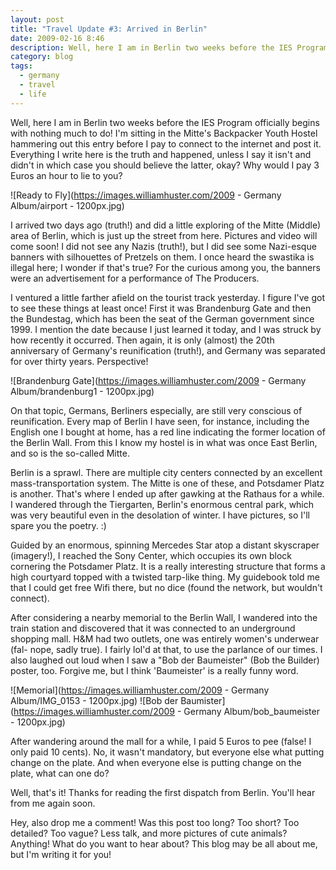```yaml
---
layout: post
title: "Travel Update #3: Arrived in Berlin"
date: 2009-02-16 8:46
description: Well, here I am in Berlin two weeks before the IES Program officially begins with nothing much to do!
category: blog
tags:
  - germany
  - travel
  - life
---
```


Well, here I am in Berlin two weeks before the IES Program officially begins with nothing much to do! I'm sitting in the Mitte's Backpacker Youth Hostel hammering out this entry before I pay to connect to the internet and post it. Everything I write here is the truth and happened, unless I say it isn't and didn't in which case you should believe the latter, okay? Why would I pay 3 Euros an hour to lie to you?

![Ready to Fly](https://images.williamhuster.com/2009 - Germany Album/airport - 1200px.jpg)

I arrived two days ago (truth!) and did a little exploring of the Mitte (Middle) area of Berlin, which is just up the street from here. Pictures and video will come soon! I did not see any Nazis (truth!), but I did see some Nazi-esque banners with silhouettes of Pretzels on them. I once heard the swastika is illegal here; I wonder if that's true? For the curious among you, the banners were an advertisement for a performance of The Producers.

I ventured a little farther afield on the tourist track yesterday. I figure I've got to see these things at least once! First it was Brandenburg Gate and then the Bundestag, which has been the seat of the German government since 1999. I mention the date because I just learned it today, and I was struck by how recently it occurred. Then again, it is only (almost) the 20th anniversary of Germany's reunification (truth!), and Germany was separated for over thirty years. Perspective!

![Brandenburg Gate](https://images.williamhuster.com/2009 - Germany Album/brandenburg1 - 1200px.jpg)

On that topic, Germans, Berliners especially, are still very conscious of reunification. Every map of Berlin I have seen, for instance, including the English one I bought at home, has a red line indicating the former location of the Berlin Wall. From this I know my hostel is in what was once East Berlin, and so is the so-called Mitte.

Berlin is a sprawl. There are multiple city centers connected by an excellent mass-transportation system. The Mitte is one of these, and Potsdamer Platz is another. That's where I ended up after gawking at the Rathaus for a while. I wandered through the Tiergarten, Berlin's enormous central park, which was very beautiful even in the desolation of winter. I have pictures, so I'll spare you the poetry. :)

Guided by an enormous, spinning Mercedes Star atop a distant skyscraper (imagery!), I reached the Sony Center, which occupies its own block cornering the Potsdamer Platz. It is a really interesting structure that forms a high courtyard topped with a twisted tarp-like thing. My guidebook told me that I could get free Wifi there, but no dice (found the network, but wouldn't connect).

After considering a nearby memorial to the Berlin Wall, I wandered into the train station and discovered that it was connected to an underground shopping mall. H&M had two outlets, one was entirely women's underwear (fal- nope, sadly true). I fairly lol'd at that, to use the parlance of our times. I also laughed out loud when I saw a "Bob der Baumeister" (Bob the Builder) poster, too. Forgive me, but I think 'Baumeister' is a really funny word.

![Memorial](https://images.williamhuster.com/2009 - Germany Album/IMG_0153 - 1200px.jpg)
![Bob der Baumister](https://images.williamhuster.com/2009 - Germany Album/bob_baumeister - 1200px.jpg)

After wandering around the mall for a while, I paid 5 Euros to pee (false! I only paid 10 cents). No, it wasn't mandatory, but everyone else what putting change on the plate. And when everyone else is putting change on the plate, what can one do?

Well, that's it! Thanks for reading the first dispatch from Berlin. You'll hear from me again soon.

Hey, also drop me a comment! Was this post too long? Too short? Too detailed? Too vague? Less talk, and more pictures of cute animals? Anything! What do you want to hear about? This blog may be all about me, but I'm writing it for you!
